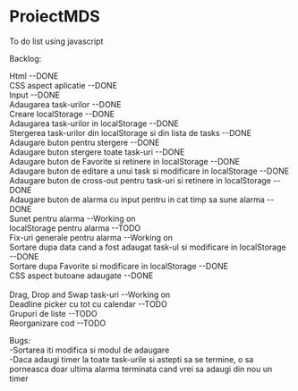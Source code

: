 # ProiectMDS
To do list using javascript

Backlog:<br/>

Html																		                                    	--DONE<br/>
CSS aspect aplicatie											                             				--DONE<br/>
Input																			                                    --DONE<br/>
Adaugarea task-urilor 													                          		--DONE<br/>	
Creare localStorage																                            --DONE<br/>	
Adaugarea task-urilor in localStorage									                    		--DONE<br/>	
Stergerea task-urilor din localStorage si din lista de tasks				        	--DONE<br/>	
Adaugare buton pentru stergere												                      	--DONE<br/>	
Adaugare buton stergere toate task-uri										                   	--DONE<br/>	
Adaugare buton de Favorite si retinere in localStorage 					          		--DONE<br/>	
Adaugare buton de editare a unui task si modificare in localStorage			    	--DONE<br/>	
Adaugare buton de cross-out pentru task-uri si retinere in localStorage		  	--DONE<br/>	
Adaugare buton de alarma cu input pentru in cat timp sa sune alarma				    --DONE<br/>	
Sunet pentru alarma  															                            --Working on<br/>
localStorage pentru alarma                                                    --TODO<br/>
Fix-uri generale pentru alarma                                                --Working on<br/>
Sortare dupa data cand a fost adaugat task-ul si modificare in localStorage		--DONE<br/>
Sortare dupa Favorite si modificare in localStorage														--DONE<br/>	
CSS aspect butoane adaugate																							      --DONE<br/>	
Drag, Drop and Swap task-uri													                        --Working on<br/>
Deadline picker cu tot cu calendar												                    --TODO <br/>
Grupuri de liste															                               	--TODO <br/>
Reorganizare cod																                              --TODO <br/>


Bugs:<br/>
-Sortarea iti modifica si modul de adaugare <br/>
-Daca adaugi timer la toate task-urile si astepti sa se termine, o sa porneasca doar ultima alarma terminata cand vrei sa adaugi din nou un timer <br/>



